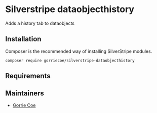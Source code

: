 # Silverstripe dataobjecthistory
Adds a history tab to dataobjects

## Installation
Composer is the recommended way of installing SilverStripe modules.
```
composer require gorriecoe/silverstripe-dataobjecthistory
```

## Requirements


## Maintainers

- [Gorrie Coe](https://github.com/gorriecoe)
